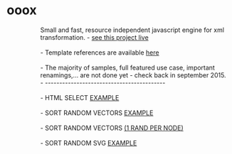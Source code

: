 # ooox
<div id="supercontainer" style="width:70%%;margin-left:15%">
Small and fast, resource independent javascript engine for xml transformation.
- <a href="http://www.tipozerozero.com/ooox/" target="_blank">see this project live</a><br/><br/>
- Template references are available <a href="http://www.tipozerozero.com/ooox/index.htm">here</a><br/><br/>
- The majority of samples, full featured use case, important renamings,... are not done yet - check back in september 2015.<br/>
- ------------------------------------------<br/><br/>
- HTML SELECT <a href="http://www.tipozerozero.com/ooox/sample.htm?t=htmlselect">EXAMPLE</a><br/><br/>
- SORT RANDOM VECTORS <a href="http://www.tipozerozero.com/ooox/sample.htm?t=sortrandom1">EXAMPLE</a> <br/><br/>
- SORT RANDOM VECTORS <a href="http://www.tipozerozero.com/ooox/sample.htm?t=sortrandom2">(1 RAND PER NODE)</a><br/><br/>
- SORT RANDOM SVG <a href="http://www.tipozerozero.com/ooox/sample.htm?t=sortrandom3">EXAMPLE</a><br/><br/>
</div>


